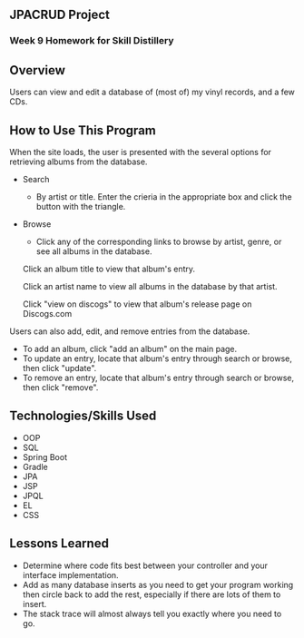 ## JPACRUD Project

### Week 9 Homework for Skill Distillery

## Overview
Users can view and edit a database of (most of) my vinyl records, and a few CDs.

## How to Use This Program
When the site loads, the user is presented with the several options for retrieving albums from the database.

* Search
  * By artist or title. Enter the crieria in the appropriate box and click the button with the triangle.
* Browse
  * Click any of the corresponding links to browse by artist, genre, or see all albums in the database.

  Click an album title to view that album's entry.

  Click an artist name to view all albums in the database by that artist.

  Click "view on discogs" to view that album's release page on Discogs.com

Users can also add, edit, and remove entries from the database.
* To add an album, click "add an album" on the main page.
* To update an entry, locate that album's entry through search or browse, then click "update".
* To remove an entry, locate that album's entry through search or browse, then click "remove".


## Technologies/Skills Used
* OOP
* SQL
* Spring Boot
* Gradle
* JPA
* JSP
* JPQL
* EL
* CSS


## Lessons Learned
* Determine where code fits best between your controller and your interface implementation.
* Add as many database inserts as you need to get your program working then circle back to add the rest, especially if there are lots of them to insert.
* The stack trace will almost always tell you exactly where you need to go.
